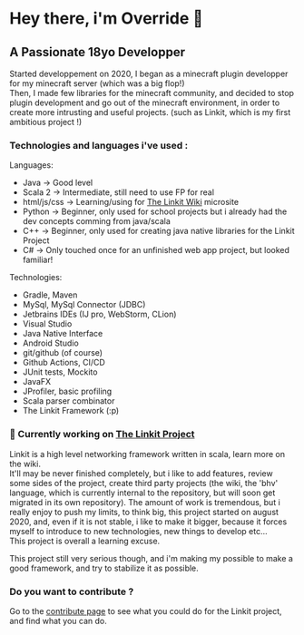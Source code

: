 # Hey there, i'm Override 👋

## A Passionate 18yo Developper

Started developpement on 2020, I began as a minecraft plugin developper for my minecraft server (which was a big flop!)  
Then, I made few libraries for the minecraft community, and decided to stop plugin development and go out of the minecraft environment, in order to create more intrusting and useful projects. (such as Linkit, which is my first ambitious project !)

### Technologies and languages i've used :
Languages: 
- Java -> Good level
- Scala 2 -> Intermediate, still need to use FP for real
- html/js/css -> Learning/using for [The Linkit Wiki](github.com/Override-6/Linkit-Wiki) microsite
- Python -> Beginner, only used for school projects but i already had the dev concepts comming from java/scala
- C++ -> Beginner, only used for creating java native libraries for the Linkit Project
- C# -> Only touched once for an unfinished web app project, but looked familiar!

Technologies: 
- Gradle, Maven
- MySql, MySql Connector (JDBC)
- Jetbrains IDEs (IJ pro, WebStorm, CLion)
- Visual Studio
- Java Native Interface
- Android Studio
- git/github (of course)
- Github Actions, CI/CD
- JUnit tests, Mockito
- JavaFX
- JProfiler, basic profiling
- Scala parser combinator
- The Linkit Framework (:p)

### 🔭 Currently working on [The Linkit Project](https://override-6.github.io/Linkit/)
Linkit is a high level networking framework written in scala, learn more on the wiki.  
It'll may be never finished completely, but i like to add features, review some sides of the project, create third party projects (the wiki, the 'bhv' language, which is currently internal to the repository, but will soon get migrated in its own repository). The amount of work is tremendous, but i really enjoy to push my limits, to
think big, this project started on august 2020, and, even if it is not stable, i like to make it bigger, because it forces myself to introduce to new technologies, new things to develop etc...  
This project is overall a learning excuse.  

This project still very serious though, and i'm making my possible to make a good framework, and try to stabilize it as possible.  

### Do you want to contribute ?
Go to the [contribute page](https://override-6.github.io/Linkit/contribute) to see what you could do for the Linkit project, and find what you can do.

<!--
**Override-6/Override-6** is a ✨ _special_ ✨ repository because its `README.md` (this file) appears on your GitHub profile.

Here are some ideas to get you started:

-  I’m currently working on ...
- 🌱 I’m currently learning ...
- 👯 I’m looking to collaborate on ...
- 🤔 I’m looking for help with ...
- 💬 Ask me about ...
- 📫 How to reach me: ...
- 😄 Pronouns: ...
- ⚡ Fun fact: ...
-->

